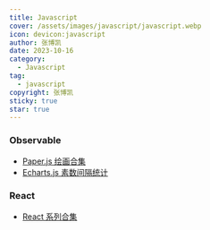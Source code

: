```yaml
---
title: Javascript
cover: /assets/images/javascript/javascript.webp
icon: devicon:javascript
author: 张博凯
date: 2023-10-16
category:
  - Javascript
tag:
  - javascript
copyright: 张博凯
sticky: true
star: true
---
```


### Observable
- [Paper.js 绘画合集](https://observablehq.com/@zhangbokai614?tab=collections)
- [Echarts.js 素数间隔统计](https://observablehq.com/@zhangbokai614/regularity_of_prime_number)

### React
- [React 系列合集](https://mp.weixin.qq.com/mp/appmsgalbum?__biz=MzU5MjA3MzMzMA==&action=getalbum&album_id=2601337739254546432#wechat_redirect)
